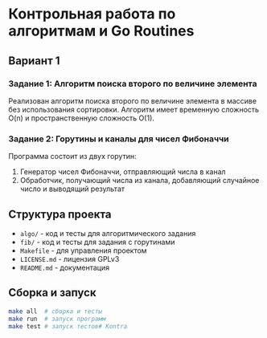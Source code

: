 # Контрольная работа по алгоритмам и Go Routines

## Вариант 1

### Задание 1: Алгоритм поиска второго по величине элемента
Реализован алгоритм поиска второго по величине элемента в массиве без использования сортировки. 
Алгоритм имеет временную сложность O(n) и пространственную сложность O(1).

### Задание 2: Горутины и каналы для чисел Фибоначчи
Программа состоит из двух горутин:
1. Генератор чисел Фибоначчи, отправляющий числа в канал
2. Обработчик, получающий числа из канала, добавляющий случайное число и выводящий результат

## Структура проекта
- `algo/` - код и тесты для алгоритмического задания
- `fib/` - код и тесты для задания с горутинами
- `Makefile` - для управления проектом
- `LICENSE.md` - лицензия GPLv3
- `README.md` - документация

## Сборка и запуск
```bash
make all  # сборка и тесты
make run  # запуск программ
make test # запуск тестов#   K o n t r a  
 